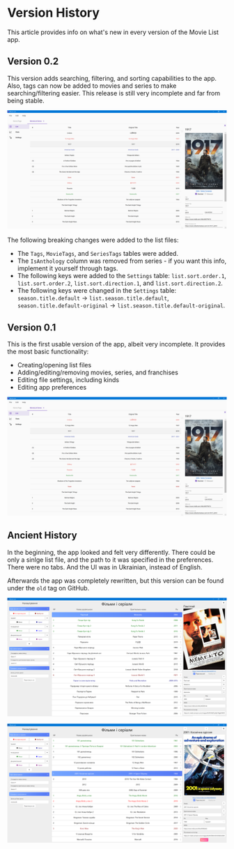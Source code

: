 # Version History

This article provides info on what's new in every version of the Movie List app.

## Version 0.2

This version adds searching, filtering, and sorting capabilities to the app. Also, tags can now be added to movies and series to make searching/filtering easier. This release is still very incomplete and far from being stable.

![](../.gitbook/assets/v0.2-screen-movie.png)

The following breaking changes were added to the list files:

* The `Tags`, `MovieTags`, and `SeriesTags` tables were added.
* The `IsAnthology` column was removed from series - if you want this info, implement it yourself through tags.
* The following keys were added to the `Settings` table: `list.sort.order.1`, `list.sort.order.2`, `list.sort.direction.1`, and `list.sort.direction.2`.
* The following keys were changed in the `Settings` table: `season.title.default` -&gt; `list.season.title.default`, `season.title.default-original` -&gt; `list.season.title.default-original`.

## Version 0.1

This is the first usable version of the app, albeit very incomplete. It provides the most basic functionality:

* Creating/opening list files
* Adding/editing/removing movies, series, and franchises
* Editing file settings, including kinds
* Editing app preferences

![](../.gitbook/assets/v0.1-screen-movie.png)

## Ancient History

In the beginning, the app looked and felt very differently. There could be only a sinlge list file, and the path to it was specified in the preferences. There were no tabs. And the UI was in Ukrainian, instead of English.

Afterwards the app was completely rewritten, but this version can be found under the `old` tag on GitHub.

![](../.gitbook/assets/old-screen-1.png)

![](../.gitbook/assets/old-screen-2.png)

